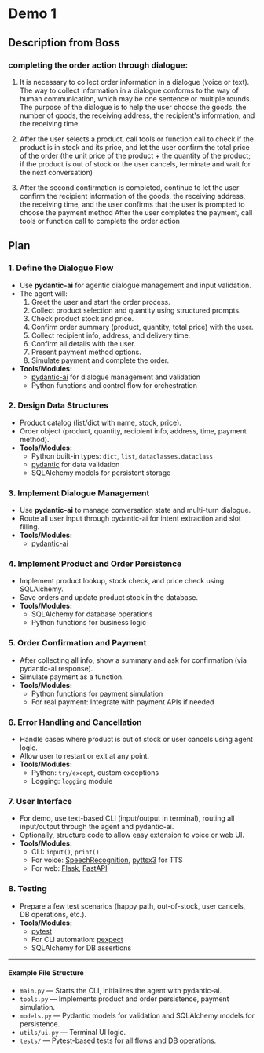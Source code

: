 # Demo 1

## Description from Boss

### completing the order action through dialogue:

1. It is necessary to collect order information in a dialogue (voice or text). The way to collect information in a dialogue conforms to the way of human communication, which may be one sentence or multiple rounds. The purpose of the dialogue is to help the user choose the goods, the number of goods, the receiving address, the recipient's information, and the receiving time.

2. After the user selects a product, call tools or function call to check if the product is in stock and its price, and let the user confirm the total price of the order (the unit price of the product + the quantity of the product; if the product is out of stock or the user cancels, terminate and wait for the next conversation)

3. After the second confirmation is completed, continue to let the user confirm the recipient information of the goods, the receiving address, the receiving time, and the user confirms that the user is prompted to choose the payment method
After the user completes the payment, call tools or function call to complete the order action

## Plan

### 1. Define the Dialogue Flow
- Use **pydantic-ai** for agentic dialogue management and input validation.
- The agent will:
  1. Greet the user and start the order process.
  2. Collect product selection and quantity using structured prompts.
  3. Check product stock and price.
  4. Confirm order summary (product, quantity, total price) with the user.
  5. Collect recipient info, address, and delivery time.
  6. Confirm all details with the user.
  7. Present payment method options.
  8. Simulate payment and complete the order.
- **Tools/Modules:**
  - [pydantic-ai](https://github.com/pydantic-ai/pydantic-ai) for dialogue management and validation
  - Python functions and control flow for orchestration

### 2. Design Data Structures
- Product catalog (list/dict with name, stock, price).
- Order object (product, quantity, recipient info, address, time, payment method).
- **Tools/Modules:**
  - Python built-in types: `dict`, `list`, `dataclasses.dataclass`
  - [pydantic](https://pydantic-docs.helpmanual.io/) for data validation
  - SQLAlchemy models for persistent storage

### 3. Implement Dialogue Management
- Use **pydantic-ai** to manage conversation state and multi-turn dialogue.
- Route all user input through pydantic-ai for intent extraction and slot filling.
- **Tools/Modules:**
  - [pydantic-ai](https://github.com/pydantic-ai/pydantic-ai)

### 4. Implement Product and Order Persistence
- Implement product lookup, stock check, and price check using SQLAlchemy.
- Save orders and update product stock in the database.
- **Tools/Modules:**
  - SQLAlchemy for database operations
  - Python functions for business logic

### 5. Order Confirmation and Payment
- After collecting all info, show a summary and ask for confirmation (via pydantic-ai response).
- Simulate payment as a function.
- **Tools/Modules:**
  - Python functions for payment simulation
  - For real payment: Integrate with payment APIs if needed

### 6. Error Handling and Cancellation
- Handle cases where product is out of stock or user cancels using agent logic.
- Allow user to restart or exit at any point.
- **Tools/Modules:**
  - Python: `try/except`, custom exceptions
  - Logging: `logging` module

### 7. User Interface
- For demo, use text-based CLI (input/output in terminal), routing all input/output through the agent and pydantic-ai.
- Optionally, structure code to allow easy extension to voice or web UI.
- **Tools/Modules:**
  - CLI: `input()`, `print()`
  - For voice: [SpeechRecognition](https://pypi.org/project/SpeechRecognition/), [pyttsx3](https://pypi.org/project/pyttsx3/) for TTS
  - For web: [Flask](https://flask.palletsprojects.com/), [FastAPI](https://fastapi.tiangolo.com/)

### 8. Testing
- Prepare a few test scenarios (happy path, out-of-stock, user cancels, DB operations, etc.).
- **Tools/Modules:**
  - [pytest](https://docs.pytest.org/en/stable/)
  - For CLI automation: [pexpect](https://pexpect.readthedocs.io/en/stable/)
  - SQLAlchemy for DB assertions

---

#### Example File Structure

- `main.py` — Starts the CLI, initializes the agent with pydantic-ai.
- `tools.py` — Implements product and order persistence, payment simulation.
- `models.py` — Pydantic models for validation and SQLAlchemy models for persistence.
- `utils/ui.py` — Terminal UI logic.
- `tests/` — Pytest-based tests for all flows and DB operations.

